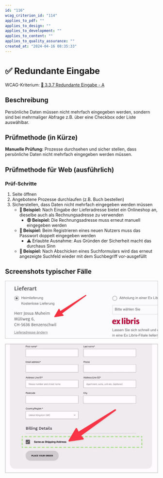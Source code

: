 ```yaml
---
id: "116"
wcag_criterion_id: "114"
applies_to_pdf: ""
applies_to_design: ""
applies_to_development: ""
applies_to_content: ""
applies_to_quality_assurance: ""
created_at: "2024-04-16 08:35:33"
---
```


# ✅ Redundante Eingabe

WCAG-Kriterium: [📜 3.3.7 Redundante Eingabe - A](..)

## Beschreibung

Persönliche Daten müssen nicht mehrfach eingegeben werden, sondern sind bei mehrmaliger Abfrage z.B. über eine Checkbox oder Liste auswählbar.

## Prüfmethode (in Kürze)

**Manuelle Prüfung:** Prozesse durchsehen und sicher stellen, dass persönliche Daten nicht mehrfach eingegeben werden müssen.

## Prüfmethode für Web (ausführlich)

### Prüf-Schritte

1. Seite öffnen
1. Angebotene Prozesse durchlaufen (z.B. Buch bestellen)
1. Sicherstellen, dass Daten nicht mehrfach eingegeben werden müssen
    - **🙂 Beispiel:** Nach Eingabe der Lieferadresse bietet ein Onlineshop an, dieselbe auch als Rechnungsadresse zu verwenden
        - **😡 Beispiel:** Die Rechnungsadresse muss erneut manuell eingegeben werden
    - **🙂 Beispiel:** Beim Registrieren eines neuen Nutzers muss das Passwort doppelt eingegeben werden
        - ⚠️ Erlaubte Ausnahme: Aus Gründen der Sicherheit macht das durchaus Sinn
    - **🙂 Beispiel:** Nach Abschicken eines Suchformulars wird das erneut angezeigte Suchfeld wieder mit dem Suchbegriff vor-ausgefüllt

## Screenshots typischer Fälle

![Lieferadresse wird als Rechnungsadresse übernommen (und kann aber natürlich auf Wunsch geändert werden)](images/lieferadresse-wird-als-rechnungsadresse-bernommen.png)

![Option, die Lieferadresse als Rechnungsadresse zu übernehmen](images/option-die-lieferadresse-als-rechnungsadresse-zu-bernehmen.png)